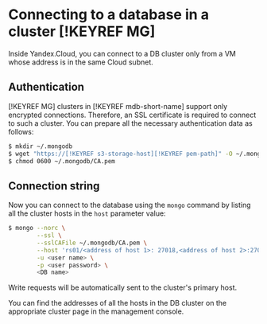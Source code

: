 # Connecting to a database in a cluster [!KEYREF MG]

Inside Yandex.Cloud, you can connect to a DB cluster only from a VM whose address is in the same Cloud subnet.

## Authentication

[!KEYREF MG] clusters in [!KEYREF mdb-short-name] support only encrypted connections. Therefore, an SSL certificate is required to connect to such a cluster. You can prepare all the necessary authentication data as follows:

```bash
$ mkdir ~/.mongodb
$ wget "https://[!KEYREF s3-storage-host][!KEYREF pem-path]" -O ~/.mongodb/CA.pem
$ chmod 0600 ~/.mongodb/CA.pem
```

## Connection string

Now you can connect to the database using the `mongo` command by listing all the cluster hosts in the `host` parameter value:

```bash
$ mongo --norc \
        --ssl \
        --sslCAFile ~/.mongodb/CA.pem \
        --host 'rs01/<address of host 1>: 27018,<address of host 2>:27018,<address of host N>: 27018' \
        -u <user name> \
        -p <user password> \
        <DB name>
```

Write requests will be automatically sent to the cluster's primary host.

You can find the addresses of all the hosts in the DB cluster on the appropriate cluster page in the management console.

